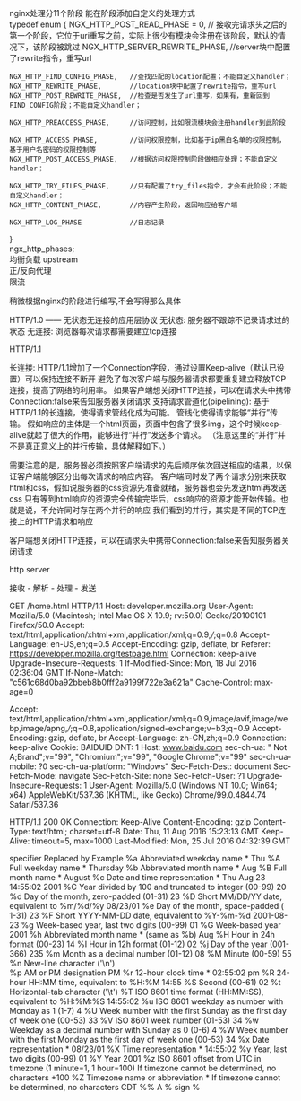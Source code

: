 nginx处理分11个阶段 能在阶段添加自定义的处理方式  
typedef enum {
    NGX_HTTP_POST_READ_PHASE = 0, // 接收完请求头之后的第一个阶段，它位于uri重写之前，实际上很少有模块会注册在该阶段，默认的情况下，该阶段被跳过
    NGX_HTTP_SERVER_REWRITE_PHASE, //server块中配置了rewrite指令，重写url
  
    NGX_HTTP_FIND_CONFIG_PHASE,   //查找匹配的location配置；不能自定义handler；
    NGX_HTTP_REWRITE_PHASE,       //location块中配置了rewrite指令，重写url
    NGX_HTTP_POST_REWRITE_PHASE,  //检查是否发生了url重写，如果有，重新回到FIND_CONFIG阶段；不能自定义handler；
  
    NGX_HTTP_PREACCESS_PHASE,     //访问控制，比如限流模块会注册handler到此阶段
  
    NGX_HTTP_ACCESS_PHASE,        //访问权限控制，比如基于ip黑白名单的权限控制，基于用户名密码的权限控制等
    NGX_HTTP_POST_ACCESS_PHASE,   //根据访问权限控制阶段做相应处理；不能自定义handler；
  
    NGX_HTTP_TRY_FILES_PHASE,     //只有配置了try_files指令，才会有此阶段；不能自定义handler；
    NGX_HTTP_CONTENT_PHASE,       //内容产生阶段，返回响应给客户端
  
    NGX_HTTP_LOG_PHASE            //日志记录
}   
ngx_http_phases;  
均衡负载 upstream  
正/反向代理  
限流  

稍微根据nginx的阶段进行编写,不会写得那么具体

HTTP/1.0 —— 无状态无连接的应用层协议
无状态: 服务器不跟踪不记录请求过的状态
无连接: 浏览器每次请求都需要建立tcp连接

HTTP/1.1

长连接: HTTP/1.1增加了一个Connection字段，通过设置Keep-alive（默认已设置）可以保持连接不断开
避免了每次客户端与服务器请求都要重复建立释放TCP连接，提高了网络的利用率。
如果客户端想关闭HTTP连接，可以在请求头中携带Connection:false来告知服务器关闭请求
支持请求管道化(pipelining): 基于HTTP/1.1的长连接，使得请求管线化成为可能。
管线化使得请求能够“并行”传输。
假如响应的主体是一个html页面，页面中包含了很多img，这个时候keep-alive就起了很大的作用，能够进行“并行”发送多个请求。
（注意这里的“并行”并不是真正意义上的并行传输，具体解释如下。）

需要注意的是，服务器必须按照客户端请求的先后顺序依次回送相应的结果，以保证客户端能够区分出每次请求的响应内容。
客户端同时发了两个请求分别来获取html和css，假如说服务器的css资源先准备就绪，服务器也会先发送html再发送css
只有等到html响应的资源完全传输完毕后，css响应的资源才能开始传输。也就是说，不允许同时存在两个并行的响应
我们看到的并行，其实是不同的TCP连接上的HTTP请求和响应

客户端想关闭HTTP连接，可以在请求头中携带Connection:false来告知服务器关闭请求

http server


接收 - 解析 - 处理 - 发送 


GET /home.html HTTP/1.1
Host: developer.mozilla.org
User-Agent: Mozilla/5.0 (Macintosh; Intel Mac OS X 10.9; rv:50.0) Gecko/20100101 Firefox/50.0
Accept: text/html,application/xhtml+xml,application/xml;q=0.9,*/*;q=0.8
Accept-Language: en-US,en;q=0.5
Accept-Encoding: gzip, deflate, br
Referer: https://developer.mozilla.org/testpage.html
Connection: keep-alive
Upgrade-Insecure-Requests: 1
If-Modified-Since: Mon, 18 Jul 2016 02:36:04 GMT
If-None-Match: "c561c68d0ba92bbeb8b0fff2a9199f722e3a621a"
Cache-Control: max-age=0

Accept: text/html,application/xhtml+xml,application/xml;q=0.9,image/avif,image/webp,image/apng,*/*;q=0.8,application/signed-exchange;v=b3;q=0.9
Accept-Encoding: gzip, deflate, br
Accept-Language: zh-CN,zh;q=0.9
Connection: keep-alive
Cookie: BAIDUID
DNT: 1
Host: www.baidu.com
sec-ch-ua: " Not A;Brand";v="99", "Chromium";v="99", "Google Chrome";v="99"
sec-ch-ua-mobile: ?0
sec-ch-ua-platform: "Windows"
Sec-Fetch-Dest: document
Sec-Fetch-Mode: navigate
Sec-Fetch-Site: none
Sec-Fetch-User: ?1
Upgrade-Insecure-Requests: 1
User-Agent: Mozilla/5.0 (Windows NT 10.0; Win64; x64) AppleWebKit/537.36 (KHTML, like Gecko) Chrome/99.0.4844.74 Safari/537.36


HTTP/1.1 200 OK
Connection: Keep-Alive
Content-Encoding: gzip
Content-Type: text/html; charset=utf-8
Date: Thu, 11 Aug 2016 15:23:13 GMT
Keep-Alive: timeout=5, max=1000
Last-Modified: Mon, 25 Jul 2016 04:32:39 GMT



specifier	Replaced by	                                                            Example
%a	        Abbreviated weekday name *	                                            Thu
%A	        Full weekday name *	                                                    Thursday
%b	        Abbreviated month name *	                                            Aug
%B	        Full month name *	                                                    August
%c	        Date and time representation *	                                        Thu Aug 23 14:55:02 2001
%C	        Year divided by 100 and truncated to integer (00-99)	                20
%d	        Day of the month, zero-padded (01-31)	                                23
%D	        Short MM/DD/YY date, equivalent to %m/%d/%y	                            08/23/01
%e	        Day of the month, space-padded ( 1-31)	                                23
%F	        Short YYYY-MM-DD date, equivalent to %Y-%m-%d	                        2001-08-23
%g	        Week-based year, last two digits (00-99)	                            01
%G	        Week-based year	                                                        2001
%h	        Abbreviated month name * (same as %b)	                                Aug
%H	        Hour in 24h format (00-23)	                                            14
%I	        Hour in 12h format (01-12)	                                            02
%j	        Day of the year (001-366)	                                            235
%m	        Month as a decimal number   (01-12)	                                    08
%M	        Minute (00-59)	                                                        55
%n	        New-line character ('\n')	                
%p	        AM or PM designation	                                                PM
%r	        12-hour clock time *	                                                02:55:02 pm
%R	        24-hour HH:MM time, equivalent to %H:%M	                                14:55
%S	        Second (00-61)	                                                        02
%t	        Horizontal-tab character ('\t')	
%T	        ISO 8601 time format (HH:MM:SS), equivalent to %H:%M:%S	                14:55:02
%u	        ISO 8601 weekday as number with Monday as 1 (1-7)	                    4
%U	        Week number with the first Sunday as the first day of week one (00-53)	33
%V	        ISO 8601 week number (01-53)	                                        34
%w	        Weekday as a decimal number with Sunday as 0 (0-6)	                    4
%W	        Week number with the first Monday as the first day of week one (00-53)	34
%x	        Date representation *	                                                08/23/01
%X	        Time representation *	                                                14:55:02
%y	        Year, last two digits (00-99)	                                        01
%Y	        Year	                                                                2001
%z	        ISO 8601 offset from UTC in timezone (1 minute=1, 1 hour=100)
            If timezone cannot be determined, no characters	                        +100
%Z	        Timezone name or abbreviation *
            If timezone cannot be determined, no characters	                        CDT
%%	        A % sign	                                                            %